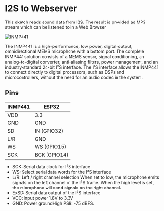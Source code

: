 # I2S to Webserver

This sketch reads sound data from I2S. The result is provided as MP3 stream which can be listened to in a Web Browser

![INMP441](https://pschatzmann.github.io/arduino-audio-tools/resources/inmp441.jpeg)

The INMP441 is a high-performance, low power, digital-output, omnidirectional MEMS microphone with a bottom port. The complete INMP441 solution consists of a MEMS sensor, signal conditioning, an analog-to-digital converter, anti-aliasing filters, power management, and an industry-standard 24-bit I²S interface. The I²S interface allows the INMP441 to connect directly to digital processors, such as DSPs and microcontrollers, without the need for an audio codec in the system.

## Pins
 
| INMP441 |  ESP32
| --------| ---------------
| VDD     |  3.3
| GND     |  GND
| SD      |  IN (GPIO32)
| L/R     |  GND
| WS      |  WS (GPIO15)
| SCK     |  BCK (GPIO14)


- SCK: Serial data clock for I²S interface
- WS: Select serial data words for the I²S interface
- L/R: Left / right channel selection
        When set to low, the microphone emits signals on the left channel of the I²S frame.
        When the high level is set, the microphone will send signals on the right channel.
- ExSD: Serial data output of the I²S interface
- VCC: input power 1.8V to 3.3V
- GND: Power groundHigh PSR: -75 dBFS.


